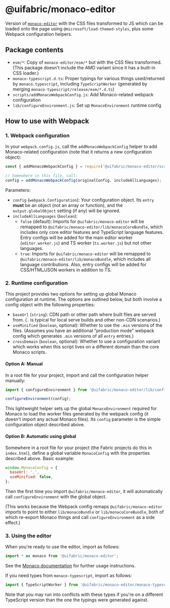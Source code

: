 # @uifabric/monaco-editor

Version of [`monaco-editor`](https://www.npmjs.com/package/monaco-editor) with the CSS files transformed to JS which can be loaded onto the page using `@microsoft/load-themed-styles`, plus some Webpack configuration helpers.

## Package contents

- `esm/*`: Copy of `monaco-editor/esm/*` but with the CSS files transformed. (This package doesn't include the AMD variant since it has a built-in CSS loader.)
- `monaco-typescript.d.ts`: Proper typings for various things used/returned by `monaco.typescript`, including `TypeScriptWorker` (generated by merging `monaco-typescript/release/esm/*.d.ts`)
- `scripts/addMonacoWebpackConfig.js`: Add Monaco-related webpack configuration
- `lib/configureEnvironment.js`: Set up `MonacoEnvironment` runtime config

## How to use with Webpack

### 1. Webpack configuration

In your `webpack.config.js`, call the `addMonacoWebpackConfig` helper to add Monaco-related configuration (note that it returns a new configuration object):

```js
const { addMonacoWebpackConfig } = require('@uifabric/monaco-editor/scripts/addMonacoWebpackConfig');

// Somewhere in this file, call:
config = addMonacoWebpackConfig(originalConfig, includeAllLanguages);
```

Parameters:

- `config` (`webpack.Configuration`): Your configuration object. Its `entry` **must** be an object (not an array or function), and the `output.globalObject` setting (if any) will be ignored.
- `includeAllLanguages` (`boolean`):
  - `false` (default): Imports for `@uifabric/monaco-editor` will be remapped to `@uifabric/monaco-editor/lib/monacoCoreBundle`, which includes only core editor features and TypeScript language features. Entry configs will be added for the main editor worker (`editor.worker.js`) and TS worker (`ts.worker.js`) but not other languages.
  - `true`: Imports for `@uifabric/monaco-editor` will be remapped to `@uifabric/monaco-editor/lib/monacoBundle`, which includes all language contributions. Also, entry configs will be added for CSS/HTML/JSON workers in addition to TS.

### 2. Runtime configuration

This project provides two options for setting up global Monaco configuration at runtime. The options are outlined below, but both involve a config object with the following properties:

- `baseUrl` (`string`): CDN path or other path where built files are served from. (`.` is typical for local serve builds and other non-CDN scenarios.)
- `useMinified` (`boolean`, optional): Whether to use the `.min` versions of the files. (Assumes you have an additional "production mode" webpack config which generates `.min` versions of all `entry` entries.)
- `crossDomain` (`boolean`, optional): Whether to use a configuration variant which works when this script lives on a different domain than the core Monaco scripts.

#### Option A: Manual

In a root file for your project, import and call the configuration helper manually:

```js
import { configureEnvironment } from '@uifabric/monaco-editor/lib/configureEnvironment';

configureEnvironment(config);
```

This lightweight helper sets up the global `MonacoEnvironment` required for Monaco to load the worker files generated by the webpack config (it doesn't import any actual Monaco files). Its `config` parameter is the simple configuration object described above.

#### Option B: Automatic using global

Somewhere in a root file for your project (the Fabric projects do this in `index.html`), define a global variable `MonacoConfig` with the properties described above. Basic example:

```js
window.MonacoConfig = {
  baseUrl: '.',
  useMinified: false,
};
```

Then the first time you import `@uifabric/monaco-editor`, it will automatically call `configureEnvironment` with the global object.

(This works because the Webpack config remaps `@uifabric/monaco-editor` imports to point to either `lib/monacoBundle` or `lib/monacoCoreBundle`, both of which re-export Monaco things and call `configureEnvironment` as a side effect.)

### 3. Using the editor

When you're ready to use the editor, import as follows:

```js
import * as monaco from '@uifabric/monaco-editor';
```

See the [Monaco documentation](https://microsoft.github.io/monaco-editor) for further usage instructions.

If you need types from `monaco-typescript`, import as follows:

```js
import { TypeScriptWorker } from '@uifabric/monaco-editor/monaco-typescript.d';
```

Note that you may run into conflicts with these types if you're on a different TypeScript version than the one the typings were generated against.

